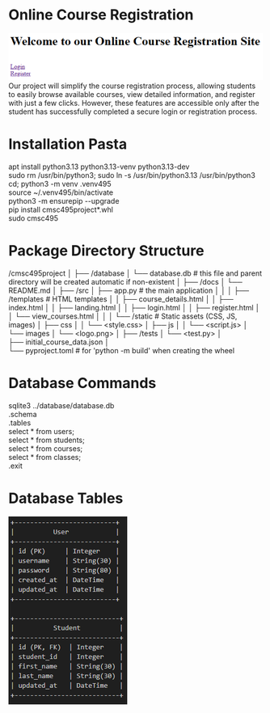 # Online Course Registration 
![alt text](../images/banner.png)  
Our project will simplify the course registration process, allowing students to easily browse available courses, view detailed information, and register with just a few clicks. However, these features are accessible only after the student has successfully completed a secure login or registration process.  


# Installation Pasta

apt install python3.13 python3.13-venv python3.13-dev  
sudo rm /usr/bin/python3; sudo ln -s /usr/bin/python3.13 /usr/bin/python3        
cd; python3 -m venv .venv495     
source ~/.venv495/bin/activate    
python3 -m ensurepip --upgrade    
pip install cmsc495project*.whl     
sudo cmsc495    


# Package Directory Structure
/cmsc495project
│
├── /database
│   └── database.db         # this file and parent directory will be created automatic if non-existent
│
├── /docs
│   └── README.md
│
├── /src
│   ├── app.py              # the main application
│   │
│   ├── /templates          # HTML templates
│   │   ├── course_details.html
│   │   ├── index.html
│   │   ├── landing.html
│   │   ├── login.html
│   │   ├── register.html
│   │   └── view_courses.html
│   │
│   └── /static             # Static assets (CSS, JS, images)
│       ├── css
│       │   └── <style.css>
│       ├── js
│       │   └── <script.js>
│       └── images
│           └── <logo.png>
│
├── /tests
│   └── <test.py>
│  
├── initial_course_data.json
│  
└── pyproject.toml          # for 'python -m build' when creating the wheel


# Database Commands
sqlite3 ../database/database.db  
.schema  
.tables  
select * from users;  
select * from students;  
select * from courses;  
select * from classes;  
.exit  


# Database Tables
![alt text](../images/db_images.png)
